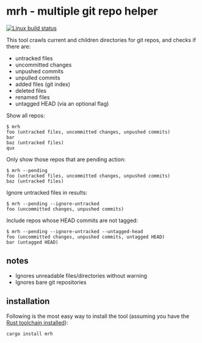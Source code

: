 # mrh - multiple git repo helper

[![Linux build status](https://travis-ci.org/tshepang/mrh.svg?branch=master)](https://travis-ci.org/tshepang/mrh)

This tool crawls current and children directories for git repos,
and checks if there are:
- untracked files
- uncommitted changes
- unpushed commits
- unpulled commits
- added files (git index)
- deleted files
- renamed files
- untagged HEAD (via an optional flag)

Show all repos:

    $ mrh
    foo (untracked files, uncommitted changes, unpushed commits)
    bar
    baz (untracked files)
    qux

Only show those repos that are pending action:

    $ mrh --pending
    foo (untracked files, uncommitted changes, unpushed commits)
    baz (untracked files)

Ignore untracked files in results:

    $ mrh --pending --ignore-untracked
    foo (uncommitted changes, unpushed commits)

Include repos whose HEAD commits are not tagged:

    $ mrh --pending --ignore-untracked --untagged-head
    foo (uncommitted changes, unpushed commits, untagged HEAD)
    bar (untagged HEAD)


## notes

- Ignores unreadable files/directories without warning
- Ignores bare git repositories


## installation

Following is the most easy way to install the tool
(assuming you have the [Rust toolchain installed][install]):

    cargo install mrh


[install]: https://www.rust-lang.org/en-US/install.html
